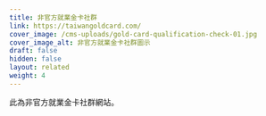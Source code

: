 ```yaml
---
title: 非官方就業金卡社群
link: https://taiwangoldcard.com/
cover_image: /cms-uploads/gold-card-qualification-check-01.jpg
cover_image_alt: 非官方就業金卡社群圖示
draft: false
hidden: false
layout: related
weight: 4
---
```

此為非官方就業金卡社群網站。